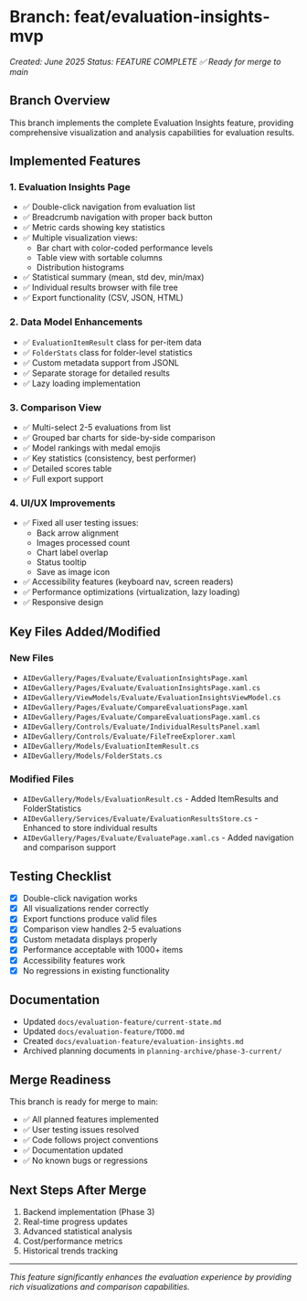 # Branch: feat/evaluation-insights-mvp

*Created: June 2025*
*Status: FEATURE COMPLETE ✅*
*Ready for merge to main*

## Branch Overview

This branch implements the complete Evaluation Insights feature, providing comprehensive visualization and analysis capabilities for evaluation results.

## Implemented Features

### 1. Evaluation Insights Page
- ✅ Double-click navigation from evaluation list
- ✅ Breadcrumb navigation with proper back button
- ✅ Metric cards showing key statistics
- ✅ Multiple visualization views:
  - Bar chart with color-coded performance levels
  - Table view with sortable columns
  - Distribution histograms
- ✅ Statistical summary (mean, std dev, min/max)
- ✅ Individual results browser with file tree
- ✅ Export functionality (CSV, JSON, HTML)

### 2. Data Model Enhancements
- ✅ `EvaluationItemResult` class for per-item data
- ✅ `FolderStats` class for folder-level statistics
- ✅ Custom metadata support from JSONL
- ✅ Separate storage for detailed results
- ✅ Lazy loading implementation

### 3. Comparison View
- ✅ Multi-select 2-5 evaluations from list
- ✅ Grouped bar charts for side-by-side comparison
- ✅ Model rankings with medal emojis
- ✅ Key statistics (consistency, best performer)
- ✅ Detailed scores table
- ✅ Full export support

### 4. UI/UX Improvements
- ✅ Fixed all user testing issues:
  - Back arrow alignment
  - Images processed count
  - Chart label overlap
  - Status tooltip
  - Save as image icon
- ✅ Accessibility features (keyboard nav, screen readers)
- ✅ Performance optimizations (virtualization, lazy loading)
- ✅ Responsive design

## Key Files Added/Modified

### New Files
- `AIDevGallery/Pages/Evaluate/EvaluationInsightsPage.xaml`
- `AIDevGallery/Pages/Evaluate/EvaluationInsightsPage.xaml.cs`
- `AIDevGallery/ViewModels/Evaluate/EvaluationInsightsViewModel.cs`
- `AIDevGallery/Pages/Evaluate/CompareEvaluationsPage.xaml`
- `AIDevGallery/Pages/Evaluate/CompareEvaluationsPage.xaml.cs`
- `AIDevGallery/Controls/Evaluate/IndividualResultsPanel.xaml`
- `AIDevGallery/Controls/Evaluate/FileTreeExplorer.xaml`
- `AIDevGallery/Models/EvaluationItemResult.cs`
- `AIDevGallery/Models/FolderStats.cs`

### Modified Files
- `AIDevGallery/Models/EvaluationResult.cs` - Added ItemResults and FolderStatistics
- `AIDevGallery/Services/Evaluate/EvaluationResultsStore.cs` - Enhanced to store individual results
- `AIDevGallery/Pages/Evaluate/EvaluatePage.xaml.cs` - Added navigation and comparison support

## Testing Checklist

- [x] Double-click navigation works
- [x] All visualizations render correctly
- [x] Export functions produce valid files
- [x] Comparison view handles 2-5 evaluations
- [x] Custom metadata displays properly
- [x] Performance acceptable with 1000+ items
- [x] Accessibility features work
- [x] No regressions in existing functionality

## Documentation

- Updated `docs/evaluation-feature/current-state.md`
- Updated `docs/evaluation-feature/TODO.md`
- Created `docs/evaluation-feature/evaluation-insights.md`
- Archived planning documents in `planning-archive/phase-3-current/`

## Merge Readiness

This branch is ready for merge to main:
- ✅ All planned features implemented
- ✅ User testing issues resolved
- ✅ Code follows project conventions
- ✅ Documentation updated
- ✅ No known bugs or regressions

## Next Steps After Merge

1. Backend implementation (Phase 3)
2. Real-time progress updates
3. Advanced statistical analysis
4. Cost/performance metrics
5. Historical trends tracking

---

*This feature significantly enhances the evaluation experience by providing rich visualizations and comparison capabilities.*